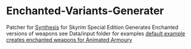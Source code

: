 # Enchanted-Variants-Generater

Patcher for  [Synthesis](https://github.com/Mutagen-Modding/Synthesis) for Skyrim Special Edition 
Generates Enchanted versions of weapons
see Data/input folder for examples
[default example creates enchanted weapons for Animated Armoury](https://www.nexusmods.com/skyrimspecialedition/mods/47213)
